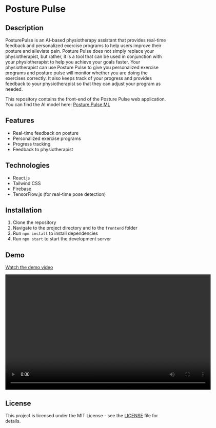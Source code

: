 # Posture Pulse

## Description

PosturePulse is an AI-based physiotherapy assistant that provides real-time feedback and personalized exercise programs to help users improve their posture and alleviate pain. Posture Pulse does not simply replace your physiotherapist, but rather, it is a tool that can be used in conjunction with your physiotherapist to help you achieve your goals faster.
Your physiotherapist can use Posture Pulse to give you personalized exercise programs and posture pulse will monitor whether you are doing the exercises correctly. It also keeps track of your progress and provides feedback to your physiotherapist so that they can adjust your program as needed.

This repository contains the front-end of the Posture Pulse web application. You can find the AI model here: [Posture Pulse ML](https://github.com/TeamRedshifts/PosturePulse-ML)

## Features

- Real-time feedback on posture
- Personalized exercise programs
- Progress tracking
- Feedback to physiotherapist

## Technologies

- React.js
- Tailwind CSS
- Firebase
- TensorFlow.js (for real-time pose detection)

## Installation

1. Clone the repository
2. Navigate to the project directory and to the `frontend` folder
3. Run `npm install` to install dependencies
4. Run `npm start` to start the development server

## Demo
[Watch the demo video](demo/patient_interaction.mp4)

<video width="640" height="360" controls>
  <source src="demo/patient_interaction.mp4" type="video/mp4">
  Your browser does not support the video tag.
</video>

## License

This project is licensed under the MIT License - see the [LICENSE](LICENSE) file for details.

